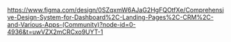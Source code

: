 https://www.figma.com/design/0SZqxmW6AJaG2HgFQOtfXe/Comprehensive-Design-System-for-Dashboard%2C-Landing-Pages%2C-CRM%2C-and-Various-Apps-(Community)?node-id=0-4936&t=uwVZX2mCRCxo9UYT-1
